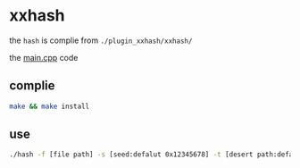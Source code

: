 xxhash
======

the `hash` is complie from `./plugin_xxhash/xxhash/`

the [main.cpp](./plugin_xxhash/xxhash/main.cpp) code

## complie

```bash
make && make install
```

## use

```bash
./hash -f [file path] -s [seed:defalut 0x12345678] -t [desert path:default current path]
```
